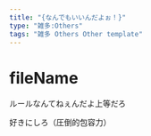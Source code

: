 ```yaml
---
title: "{なんでもいいんだよぉ！}"
type: "雑多:Others"
tags: "雑多 Others Other template"
---
```


# fileName

ルールなんてねぇんだよ上等だろ

好きにしろ（圧倒的包容力）


